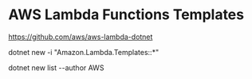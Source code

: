 # AWS Lambda Functions Templates

https://github.com/aws/aws-lambda-dotnet

dotnet new -i "Amazon.Lambda.Templates::*"

dotnet new list --author AWS    



